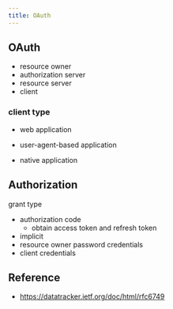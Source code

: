 ```yaml
---
title: OAuth
---
```


## OAuth


- resource owner
- authorization server
- resource server
- client

### client type

- web application

- user-agent-based application

- native application


## Authorization
grant type

- authorization code
    - obtain access token and refresh token
- implicit
- resource owner password credentials
- client credentials



## Reference
- https://datatracker.ietf.org/doc/html/rfc6749
